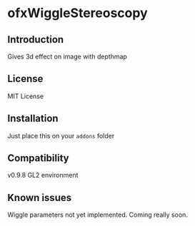 ofxWiggleStereoscopy
=====================================

Introduction
------------
Gives 3d effect on image with depthmap

License
-------
MIT License

Installation
------------
Just place this on your `addons` folder


Compatibility
------------
v0.9.8
GL2 environment

Known issues
------------
Wiggle parameters not yet implemented. Coming really soon.




